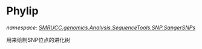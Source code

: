 ﻿# Phylip
_namespace: [SMRUCC.genomics.Analysis.SequenceTools.SNP.SangerSNPs](./index.md)_

用来绘制SNP位点的进化树




